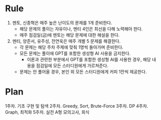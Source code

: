 # Rule
1. 멘토, 신종혁은 매주 높은 난이도의 문제를 1개 준비한다.
    - 해당 문제의 풀이는 자유이나, 멘티 4인은 최선을 다해 노력해야 한다.
    - 매주 점검일(금)에 멘토는 해당 문제에 대한 해설을 한다.
2. 멘티, 양준서, 유주성, 전연욱은 매주 개별 5 문제를 해결한다.
    - 각 문제는 해당 주차 주제에 맞춰 1명씩 돌아가며 준비한다.
    - 모든 문제는 풀이에 GPT를 포함한 생성형 AI 사용을 금지한다.
        * 이론과 관련한 부분에서 GPT를 포함한 생성형 AI를 사용한 경우, 해당 내용을 점검일에 모든 스터디원에게 가르쳐준다.
    - 문제는 안 풀어올 경우, 본인 외 모든 스터디원에게 커피 1잔씩 제공한다.


# Plan
1주차. 기초 구현 및 탐색
2주차. Greedy, Sort, Brute-Force
3주차. DP
4주차. Graph, 최적화
5주차. 실전 A형 모의고사, 회식